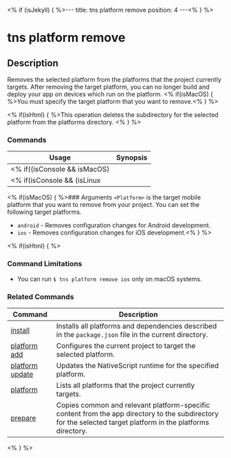 <% if (isJekyll) { %>---
title: tns platform remove
position: 4
---<% } %>

# tns platform remove

## Description

Removes the selected platform from the platforms that the project currently targets. After removing the target platform, you can no longer build and deploy your app on devices which run on the platform. <% if(isMacOS) { %>You must specify the target platform that you want to remove.<% } %>

<% if(isHtml) { %>This operation deletes the subdirectory for the selected platform from the platforms directory. <% } %>

### Commands

Usage | Synopsis
------|-------
<% if((isConsole && isMacOS) || isHtml) { %>General | `$ tns platform remove <Platform>`<% } %>
<% if(isConsole && (isLinux || isWindows)) { %>General | `$ tns platform remove android`<% } %>

<% if(isMacOS) { %>### Arguments
`<Platform>` is the target mobile platform that you want to remove from your project. You can set the following target platforms.

* `android` - Removes configuration changes for Android development.
* `ios` - Removes configuration changes for iOS development.<% } %>

<% if(isHtml) { %>

### Command Limitations

* You can run `$ tns platform remove ios` only on macOS systems.

### Related Commands

Command | Description
----------|----------
[install](install.html) | Installs all platforms and dependencies described in the `package.json` file in the current directory.
[platform add](platform-add.html) | Configures the current project to target the selected platform.
[platform update](platform-update.html) | Updates the NativeScript runtime for the specified platform.
[platform](platform.html) | Lists all platforms that the project currently targets.
[prepare](prepare.html) | Copies common and relevant platform-specific content from the app directory to the subdirectory for the selected target platform in the platforms directory.
<% } %>

